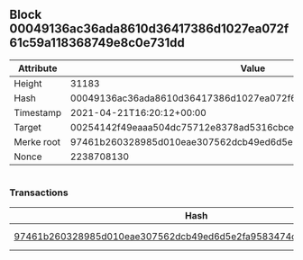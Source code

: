 ## Block 00049136ac36ada8610d36417386d1027ea072f61c59a118368749e8c0e731dd

Attribute | Value
--- | ---
Height | 31183
Hash | 00049136ac36ada8610d36417386d1027ea072f61c59a118368749e8c0e731dd
Timestamp | 2021-04-21T16:20:12+00:00
Target | 00254142f49eaaa504dc75712e8378ad5316cbcead634704b3734b6271167cc4
Merke root | 97461b260328985d010eae307562dcb49ed6d5e2fa9583474d67556504385795
Nonce | 2238708130

```

```

### Transactions

Hash | Amount
--- | ---
[97461b260328985d010eae307562dcb49ed6d5e2fa9583474d67556504385795](97461b260328985d010eae307562dcb49ed6d5e2fa9583474d67556504385795.md) | 10.00000000 SKEPTI 
